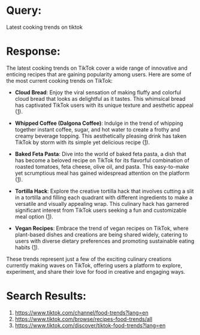 # Query:
Latest cooking trends on tiktok

# Response:
The latest cooking trends on TikTok cover a wide range of innovative and enticing recipes that are gaining popularity among users. Here are some of the most current cooking trends on TikTok:

- **Cloud Bread**: Enjoy the viral sensation of making fluffy and colorful cloud bread that looks as delightful as it tastes. This whimsical bread has captivated TikTok users with its unique texture and aesthetic appeal ([1](https://www.tiktok.com/channel/food-trends?lang=en)).
  
- **Whipped Coffee (Dalgona Coffee)**: Indulge in the trend of whipping together instant coffee, sugar, and hot water to create a frothy and creamy beverage topping. This aesthetically pleasing drink has taken TikTok by storm with its simple yet delicious recipe ([1](https://www.tiktok.com/channel/food-trends?lang=en)).

- **Baked Feta Pasta**: Dive into the world of baked feta pasta, a dish that has become a beloved recipe on TikTok for its flavorful combination of roasted tomatoes, feta cheese, olive oil, and pasta. This easy-to-make yet scrumptious meal has gained widespread attention on the platform ([1](https://www.tiktok.com/channel/food-trends?lang=en)).

- **Tortilla Hack**: Explore the creative tortilla hack that involves cutting a slit in a tortilla and filling each quadrant with different ingredients to make a versatile and visually appealing wrap. This culinary hack has garnered significant interest from TikTok users seeking a fun and customizable meal option ([1](https://www.tiktok.com/channel/food-trends?lang=en)).

- **Vegan Recipes**: Embrace the trend of vegan recipes on TikTok, where plant-based dishes and creations are being shared widely, catering to users with diverse dietary preferences and promoting sustainable eating habits ([1](https://www.tiktok.com/channel/food-trends?lang=en)).

These trends represent just a few of the exciting culinary creations currently making waves on TikTok, offering users a platform to explore, experiment, and share their love for food in creative and engaging ways.

# Search Results:
1. https://www.tiktok.com/channel/food-trends?lang=en
2. https://www.tiktok.com/browse/recipes-food-trends/all
3. https://www.tiktok.com/discover/tiktok-food-trends?lang=en